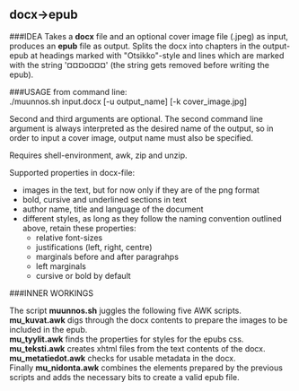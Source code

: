 ## docx->epub
###IDEA
Takes a **docx** file and an optional cover image file (.jpeg) as input, produces an **epub** file as output.
Splits the docx into chapters in the output-epub at headings marked with "Otsikko"-style and lines which are marked with the string '¤¤¤o¤¤¤' (the string gets removed before writing the epub).

###USAGE
from command line:  
./muunnos.sh input.docx [-u output_name] [-k cover_image.jpg]

Second and third arguments are optional. The second command line argument is always interpreted as the desired name of the output, so in order to input a cover image, output name must also be specified.

Requires shell-environment, awk, zip and unzip.

Supported properties in docx-file:
* images in the text, but for now only if they are of the png format
* bold, cursive and underlined sections in text
* author name, title and language of the document
* different styles, as long as they follow the naming convention outlined above, retain these properties:
  * relative font-sizes
  * justifications (left, right, centre)
  * marginals before and after paragrahps
  * left marginals
  * cursive or bold by default


###INNER WORKINGS

The script **muunnos.sh** juggles the following five AWK scripts.  
**mu_kuvat.awk** digs through the docx contents to prepare the images to be included in the epub.  
**mu_tyylit.awk** finds the properties for styles for the epubs css.  
**mu_teksti.awk** creates xhtml files from the text contents of the docx.  
**mu_metatiedot.awk** checks for usable metadata in the docx.  
Finally **mu_nidonta.awk** combines the elements prepared by the previous scripts and adds the necessary bits to create a valid epub file.